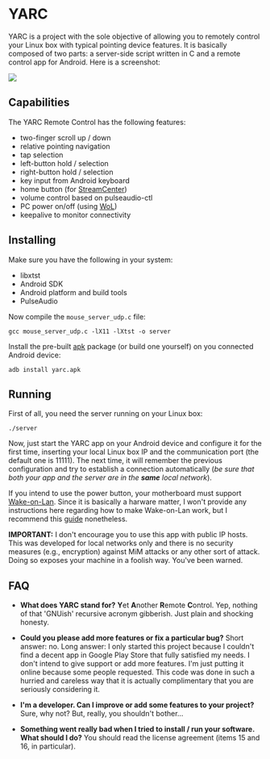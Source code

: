 # YARC
YARC is a project with the sole objective of allowing you to remotely control your Linux box with typical pointing device features. It is basically composed of two parts: a server-side script written in C and a remote control app for Android. Here is a screenshot:

![](/home/cadu/Nextcloud/Projects/YARC/screenshot.png)

## Capabilities
The YARC Remote Control has the following features:
* two-finger scroll up / down
* relative pointing navigation
* tap selection
* left-button hold / selection
* right-button hold / selection
* key input from Android keyboard
* home button (for [StreamCenter](https://github.com/elmadjian/StreamCenter))
* volume control based on pulseaudio-ctl
* PC power on/off (using [WoL](https://en.wikipedia.org/wiki/Wake-on-LAN))
* keepalive to monitor connectivity

## Installing
Make sure you have the following in your system:
* libxtst
* Android SDK
* Android platform and build tools
* PulseAudio

Now compile the `mouse_server_udp.c` file:
```
gcc mouse_server_udp.c -lX11 -lXtst -o server
```
Install the pre-built [apk](https://github.com/elmadjian/YARC/releases) package (or build one yourself) on you connected Android device:
```
adb install yarc.apk
```

## Running
First of all, you need the server running on your Linux box:
```
./server
```
Now, just start the YARC app on your Android device and configure it for the first time, inserting your local Linux box IP and the communication port (the default one is 11111). The next time, it will 
remember the previous configuration and try to establish a connection automatically (_be sure that both your app and the server are in the **same** local network_).

If you intend to use the power button, your motherboard must support [Wake-on-Lan](https://en.wikipedia.org/wiki/Wake-on-LAN). Since it is basically a harware matter, I won't provide any instructions here regarding how to make Wake-on-Lan work, but I recommend this [guide](https://wiki.archlinux.org/index.php/Wake-on-LAN) nonetheless.

**IMPORTANT:** I don't encourage you to use this app with public IP hosts. This was developed for local networks only and there is no security measures (e.g., encryption) against MiM attacks or any other sort of attack. Doing so exposes your machine in a foolish way. You've been warned.

## FAQ
* **What does YARC stand for?**
**Y**et **A**nother **R**emote **C**ontrol. Yep, nothing of that 'GNUish' recursive acronym gibberish. Just plain and shocking honesty.

* **Could you please add more features or fix a particular bug?**
Short answer: no. Long answer: I only started this project because I couldn't find a decent app in Google Play Store that fully satisfied my needs. I don't intend to give support or add more features. I'm just putting it online because some people requested. This code was done in such a hurried and careless way that it is actually complimentary that you are seriously considering it.

* **I'm a developer. Can I improve or add some features to your project?**
Sure, why not? But, really, you shouldn't bother...

* **Something went really bad when I tried to install / run your software. What should I do?**
You should read the license agreement (items 15 and 16, in particular).
